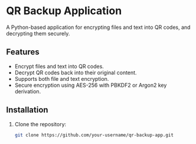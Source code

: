 # QR Backup Application

A Python-based application for encrypting files and text into QR codes, and decrypting them securely.

## Features
- Encrypt files and text into QR codes.
- Decrypt QR codes back into their original content.
- Supports both file and text encryption.
- Secure encryption using AES-256 with PBKDF2 or Argon2 key derivation.

## Installation
1. Clone the repository:
   ```bash
   git clone https://github.com/your-username/qr-backup-app.git